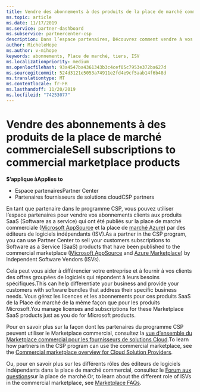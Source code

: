 ```yaml
---
title: Vendre des abonnements à des produits de la place de marché commerciale | Espace partenaires
ms.topic: article
ms.date: 11/17/2019
ms.service: partner-dashboard
ms.subservice: partnercenter-csp
description: Dans l’espace partenaires, Découvrez comment vendre à vos clients des abonnements à des produits SaaS publiés sur la place de marché par des éditeurs de logiciels indépendants (ISV).
author: MicheleHope
ms.author: v-mihope
keywords: abonnements, Place de marché, tiers, ISV
ms.localizationpriority: medium
ms.openlocfilehash: 93a4547ba4361343b3c4cef05c7953e372ba627d
ms.sourcegitcommit: 524d3121e5053a74911e2fd4e9cf5aab14f6b48d
ms.translationtype: MT
ms.contentlocale: fr-FR
ms.lasthandoff: 11/20/2019
ms.locfileid: "74253077"
---
```

# <a name="sell-subscriptions-to-commercial-marketplace-products"></a><span data-ttu-id="b02a7-104">Vendre des abonnements à des produits de la place de marché commerciale</span><span class="sxs-lookup"><span data-stu-id="b02a7-104">Sell subscriptions to commercial marketplace products</span></span>

<span data-ttu-id="b02a7-105">**S’applique à**</span><span class="sxs-lookup"><span data-stu-id="b02a7-105">**Applies to**</span></span>

- <span data-ttu-id="b02a7-106">Espace partenaires</span><span class="sxs-lookup"><span data-stu-id="b02a7-106">Partner Center</span></span>
- <span data-ttu-id="b02a7-107">Partenaires fournisseurs de solutions cloud</span><span class="sxs-lookup"><span data-stu-id="b02a7-107">CSP partners</span></span>

<span data-ttu-id="b02a7-108">En tant que partenaire dans le programme CSP, vous pouvez utiliser l’espace partenaires pour vendre vos abonnements clients aux produits SaaS (Software as a service) qui ont été publiés sur la place de marché commerciale ([Microsoft AppSource](https://appsource.microsoft.com/) et la place de [marché Azure](https://azuremarketplace.microsoft.com/)) par des éditeurs de logiciels indépendants (ISV).</span><span class="sxs-lookup"><span data-stu-id="b02a7-108">As a partner in the CSP program, you can use Partner Center to sell your customers subscriptions to Software as a Service (SaaS) products that have been published to the commercial marketplace ([Microsoft AppSource](https://appsource.microsoft.com/) and [Azure Marketplace](https://azuremarketplace.microsoft.com/)) by Independent Software Vendors (ISVs).</span></span> 

<span data-ttu-id="b02a7-109">Cela peut vous aider à différencier votre entreprise et à fournir à vos clients des offres groupées de logiciels qui répondent à leurs besoins spécifiques.</span><span class="sxs-lookup"><span data-stu-id="b02a7-109">This can help differentiate your business and provide your customers with software bundles that address their specific business needs.</span></span> <span data-ttu-id="b02a7-110">Vous gérez les licences et les abonnements pour ces produits SaaS de la Place de marché de la même façon que pour les produits Microsoft.</span><span class="sxs-lookup"><span data-stu-id="b02a7-110">You manage licenses and subscriptions for these Marketplace SaaS products just as you do for Microsoft products.</span></span>

<span data-ttu-id="b02a7-111">Pour en savoir plus sur la façon dont les partenaires du programme CSP peuvent utiliser le Marketplace commercial, consultez la [vue d’ensemble du Marketplace commercial pour les fournisseurs de solutions Cloud](csp-commercial-marketplace-overview.md).</span><span class="sxs-lookup"><span data-stu-id="b02a7-111">To learn how partners in the CSP program can use the commercial marketplace, see the [Commercial marketplace overview for Cloud Solution Providers](csp-commercial-marketplace-overview.md).</span></span>

<span data-ttu-id="b02a7-112">Ou, pour en savoir plus sur les différents rôles des éditeurs de logiciels indépendants dans la place de marché commercial, consultez le [Forum aux questions](https://docs.microsoft.com/azure/marketplace/marketplace-faq-publisher-guide)sur la place de marché.</span><span class="sxs-lookup"><span data-stu-id="b02a7-112">Or, to learn about the different role of ISVs in the commercial marketplace, see [Marketplace FAQs](https://docs.microsoft.com/azure/marketplace/marketplace-faq-publisher-guide).</span></span>
